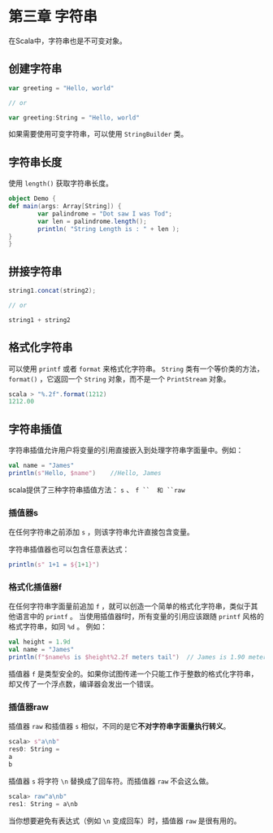 # 第三章 字符串

在Scala中，字符串也是不可变对象。

## 创建字符串

```scala
var greeting = "Hello, world"

// or

var greeting:String = "Hello, world"
```

如果需要使用可变字符串，可以使用 `StringBuilder` 类。

## 字符串长度

使用 `length()` 获取字符串长度。

```scala
object Demo {
def main(args: Array[String]) {
        var palindrome = "Dot saw I was Tod";
        var len = palindrome.length();
        println( "String Length is : " + len );
}
}
```

## 拼接字符串

```scala
string1.concat(string2);

// or

string1 + string2
```

## 格式化字符串

可以使用 `printf` 或者 `format` 来格式化字符串。 `String` 类有一个等价类的方法， `format()` ，它返回一个 `String` 对象，而不是一个 `PrintStream` 对象。

```scala
scala > "%.2f".format(1212)
1212.00
```

## 字符串插值

字符串插值允许用户将变量的引用直接嵌入到处理字符串字面量中。例如：

```scala
val name = "James"
println(s"Hello, $name")    //Hello, James
```

scala提供了三种字符串插值方法： `s` 、 `f ``  和 ``raw`

### 插值器s

在任何字符串之前添加 `s` ，则该字符串允许直接包含变量。

字符串插值器也可以包含任意表达式：

```scala
println(s" 1+1 = ${1+1}")
```

### 格式化插值器f

在任何字符串字面量前追加 `f` ，就可以创造一个简单的格式化字符串，类似于其他语言中的 `printf` 。 当使用插值器f时，所有变量的引用应该跟随 `printf` 风格的格式字符串，如同 `%d` 。 例如：

```scala
val height = 1.9d
val name = "James"
println(f"$name%s is $height%2.2f meters tail")  // James is 1.90 meters tall
```

插值器 `f` 是类型安全的。如果你试图传递一个只能工作于整数的格式化字符串，却又传了一个浮点数，编译器会发出一个错误。

### 插值器raw

插值器 `raw` 和插值器 `s` 相似，不同的是它**不对字符串字面量执行转义**。

```scala
scala> s"a\nb"
res0: String =
a
b
```

插值器 `s` 将字符 `\n` 替换成了回车符。而插值器 `raw` 不会这么做。

```scala
scala> raw"a\nb"
res1: String = a\nb
```

当你想要避免有表达式（例如 `\n` 变成回车）时，插值器 `raw` 是很有用的。